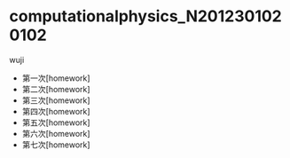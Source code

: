 # computationalphysics_N2012301020102

wuji

* 第一次[homework]
* 第二次[homework]
* 第三次[homework]
* 第四次[homework]
* 第五次[homework]
* 第六次[homework]
* 第七次[homework]
